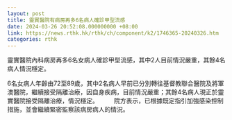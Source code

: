 ```yaml
---
layout: post
title: 靈實醫院有病房再多6名病人確診甲型流感
date: 2024-03-26 20:52:08.000000000 +08:00
link: https://news.rthk.hk/rthk/ch/component/k2/1746365-20240326.htm
categories: rthk
---
```


靈實醫院內科病房再多6名女病人確診甲型流感，其中2人目前情況嚴重，其餘4名病人情況穩定。

6名女病人年齡由72至89歲，其中2名病人早前已分別轉往基督教聯合醫院及將軍澳醫院，繼續接受隔離治療，因自身疾病，目前情況嚴重；其餘4名病人現正於靈實醫院接受隔離治療，情況穩定。
　　 
院方表示，已根據既定指引加強感染控制措施，並會繼續緊密監察該病房病人的情況。
